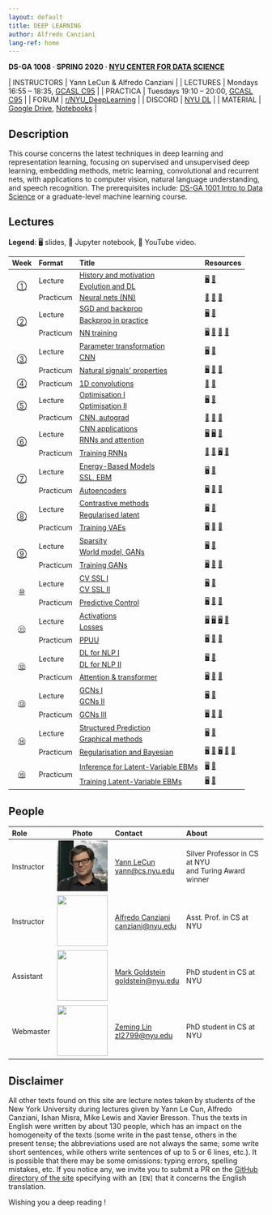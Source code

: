 ```yaml
---
layout: default
title: DEEP LEARNING
author: Alfredo Canziani
lang-ref: home
---
```


**DS-GA 1008 · SPRING 2020 · [NYU CENTER FOR DATA SCIENCE](http://cds.nyu.edu/)**

| INSTRUCTORS | Yann LeCun & Alfredo Canziani |
| LECTURES    | Mondays 16:55 – 18:35, [GCASL C95](http://library.nyu.edu/services/campus-media/classrooms/gcasl-c95/) |
| PRACTICA    | Tuesdays 19:10 – 20:00, [GCASL C95](http://library.nyu.edu/services/campus-media/classrooms/gcasl-c95/) |
| FORUM       | [r/NYU_DeepLearning](https://www.reddit.com/r/NYU_DeepLearning/) |
| DISCORD     | [NYU DL](discord.gg/CthuqsX8Pb) |
| MATERIAL    | [Google Drive](https://bitly.com/DLSP20), [Notebooks](https://github.com/Atcold/pytorch-Deep-Learning) |


## Description

This course concerns the latest techniques in deep learning and representation learning, focusing on supervised and unsupervised deep learning, embedding methods, metric learning, convolutional and recurrent nets, with applications to computer vision, natural language understanding, and speech recognition. The prerequisites include: [DS-GA 1001 Intro to Data Science](https://cds.nyu.edu/academics/ms-curriculum/) or a graduate-level machine learning course.

## Lectures

**Legend**: 🖥 slides, 📓 Jupyter notebook, 🎥 YouTube video.

<table>
<!-- =============================== HEADER ================================ -->
  <thead>
    <tr>
      <th>Week</th>
      <th align="left">Format</th>
      <th align="left">Title</th>
      <th align="left">Resources</th>
    </tr>
  </thead>
  <tbody>
<!-- =============================== WEEK 1 ================================ -->
    <tr>
      <td rowspan="3" align="center"><a href="en/week01/01">①</a></td>
      <td rowspan="2">Lecture</td>
      <td><a href="en/week01/01-1">History and motivation</a></td>
      <td rowspan="2">
        <a href="https://drive.google.com/open?id=1Q7LtZyIS1f3TfeTGll3aDtWygh3GAfCb">🖥️</a>
        <a href="https://www.youtube.com/watch?v=0bMe_vCZo30">🎥</a>
      </td>
    </tr>
    <tr><td><a href="en/week01/01-2">Evolution and DL</a></td></tr>
    <tr>
      <td rowspan="1">Practicum</td>
      <td><a href="en/week01/01-3">Neural nets (NN)</a></td>
      <td>
        <a href="https://github.com/Atcold/pytorch-Deep-Learning/blob/master/01-tensor_tutorial.ipynb">📓</a>
        <a href="https://github.com/Atcold/pytorch-Deep-Learning/blob/master/02-space_stretching.ipynb">📓</a>
        <a href="https://www.youtube.com/watch?v=5_qrxVq1kvc">🎥</a>
      </td>
    </tr>
<!-- =============================== WEEK 2 ================================ -->
    <tr>
      <td rowspan="3" align="center"><a href="en/week02/02">②</a></td>
      <td rowspan="2">Lecture</td>
      <td><a href="en/week02/02-1">SGD and backprop</a></td>
      <td rowspan="2">
        <a href="https://drive.google.com/open?id=1w2jV_BT2hWzfOKBR02x_rB4-dfVUI6SR">🖥️</a>
        <a href="https://www.youtube.com/watch?v=d9vdh3b787Y">🎥</a>
      </td>
    </tr>
    <tr><td><a href="en/week02/02-2">Backprop in practice</a></td></tr>
    <tr>
      <td rowspan="1">Practicum</td>
      <td><a href="en/week02/02-3">NN training</a></td>
      <td>
        <a href="https://github.com/Atcold/pytorch-Deep-Learning/blob/master/slides/01%20-%20Spiral%20classification.pdf">🖥</a>
        <a href="https://github.com/Atcold/pytorch-Deep-Learning/blob/master/04-spiral_classification.ipynb">📓</a>
        <a href="https://github.com/Atcold/pytorch-Deep-Learning/blob/master/05-regression.ipynb">📓</a>
        <a href="https://www.youtube.com/watch?v=WAn6lip5oWk">🎥</a>
      </td>
    </tr>
<!-- =============================== WEEK 3 ================================ -->
    <tr>
      <td rowspan="3" align="center"><a href="en/week03/03">③</a></td>
      <td rowspan="2">Lecture</td>
      <td><a href="en/week03/03-1">Parameter transformation</a></td>
      <td rowspan="2">
        <a href="https://drive.google.com/open?id=18UFaOGNKKKO5TYnSxr2b8dryI-PgZQmC">🖥️</a>
        <a href="https://youtu.be/FW5gFiJb-ig">🎥</a>
      </td>
    </tr>
    <tr><td><a href="en/week03/03-2">CNN</a></td></tr>
    <tr>
      <td rowspan="1">Practicum</td>
      <td><a href="en/week03/03-3">Natural signals' properties</a></td>
      <td>
        <a href="https://github.com/Atcold/pytorch-Deep-Learning/blob/master/slides/02%20-%20CNN.pdf">🖥</a>
        <a href="https://github.com/Atcold/pytorch-Deep-Learning/blob/master/06-convnet.ipynb">📓</a>
        <a href="https://youtu.be/kwPWpVverkw">🎥</a>
      </td>
    </tr>
<!-- =============================== WEEK 4 ================================ -->
    <tr>
      <td rowspan="1" align="center"><a href="en/week04/04">④</a></td>
      <td rowspan="1">Practicum</td>
      <td><a href="en/week04/04-1">1D convolutions</a></td>
      <td>
        <a href="https://github.com/Atcold/pytorch-Deep-Learning/blob/master/07-listening_to_kernels.ipynb">📓</a>
        <a href="https://youtu.be/OrBEon3VlQg">🎥</a>
      </td>
    </tr>
<!-- =============================== WEEK 5 ================================ -->
    <tr>
      <td rowspan="3" align="center"><a href="en/week05/05">⑤</a></td>
      <td rowspan="2">Lecture</td>
      <td><a href="en/week05/05-1">Optimisation I</a></td>
      <td rowspan="2">
        <a href="https://drive.google.com/open?id=1pwlGN6hDFfEYQqBqcMjWbe4yfBDTxsab">🖥️</a>
        <a href="https://youtu.be/--NZb480zlg">🎥</a>
      </td>
    </tr>
    <tr><td><a href="en/week05/05-2">Optimisation II</a></td></tr>
    <tr>
      <td rowspan="1">Practicum</td>
      <td><a href="en/week05/05-3">CNN, autograd</a></td>
      <td>
        <a href="https://github.com/Atcold/pytorch-Deep-Learning/blob/master/03-autograd_tutorial.ipynb">📓</a>
        <a href="https://github.com/Atcold/pytorch-Deep-Learning/blob/master/extra/b-custom_grads.ipynb">📓</a>
        <a href="https://youtu.be/eEzCZnOFU1w">🎥</a>
      </td>
    </tr>
<!-- =============================== WEEK 6 ================================ -->
    <tr>
      <td rowspan="3" align="center"><a href="en/week06/06">⑥</a></td>
      <td rowspan="2">Lecture</td>
      <td><a href="en/week06/06-1">CNN applications</a></td>
      <td rowspan="2">
        <a href="https://drive.google.com/open?id=1opT7lV0IRYJegtZjuHsKhlsM5L7GpGL1">🖥️</a>
        <a href="https://drive.google.com/open?id=1sdeVBC3nuh5Zkm2sqzdScEicRvLc_v-F">🖥️</a>
        <a href="https://youtu.be/ycbMGyCPzvE">🎥</a>
      </td>
    </tr>
    <tr><td><a href="en/week06/06-2">RNNs and attention</a></td></tr>
    <tr>
      <td rowspan="1">Practicum</td>
      <td><a href="en/week06/06-3">Training RNNs</a></td>
      <td>
        <a href="https://github.com/Atcold/pytorch-Deep-Learning/blob/master/08-seq_classification.ipynb">📓</a>
        <a href="https://github.com/Atcold/pytorch-Deep-Learning/blob/master/09-echo_data.ipynb">📓</a>
        <a href="https://github.com/Atcold/pytorch-Deep-Learning/blob/master/slides/04%20-%20RNN.pdf">🖥️</a>
        <a href="https://youtu.be/8cAffg2jaT0">🎥</a>
      </td>
    </tr>
<!-- =============================== WEEK 7 ================================ -->
    <tr>
      <td rowspan="3" align="center"><a href="en/week07/07">⑦</a></td>
      <td rowspan="2">Lecture</td>
      <td><a href="en/week07/07-1">Energy-Based Models</a></td>
      <td rowspan="2">
        <a href="https://drive.google.com/open?id=1z8Dz1YtkOEJpU-gh5RIjORs3GGqkYJQa">🖥️</a>
        <a href="https://youtu.be/tVwV14YkbYs">🎥</a>
      </td>
    </tr>
    <tr><td><a href="en/week07/07-2">SSL, EBM</a></td></tr>
    <tr>
      <td rowspan="1">Practicum</td>
      <td><a href="en/week07/07-3">Autoencoders</a></td>
      <td>
        <a href="https://github.com/Atcold/pytorch-Deep-Learning/blob/master/slides/05%20-%20Generative%20models.pdf">🖥️</a>
        <a href="https://github.com/Atcold/pytorch-Deep-Learning/blob/master/10-autoencoder.ipynb">📓</a>
        <a href="https://youtu.be/bggWQ14DD9M">🎥</a>
      </td>
    </tr>
<!-- =============================== WEEK 8 ================================ -->
    <tr>
      <td rowspan="3" align="center"><a href="en/week08/08">⑧</a></td>
      <td rowspan="2">Lecture</td>
      <td><a href="en/week08/08-1">Contrastive methods</a></td>
      <td rowspan="2">
        <a href="https://drive.google.com/open?id=1Zo_PyBEO6aNt0GV74kj8MQL7kfHdIHYO">🖥️</a>
        <a href="https://youtu.be/ZaVP2SY23nc">🎥</a>
      </td>
    </tr>
    <tr><td><a href="en/week08/08-2">Regularised latent</a></td></tr>
    <tr>
      <td rowspan="1">Practicum</td>
      <td><a href="en/week08/08-3">Training VAEs</a></td>
      <td>
        <a href="https://github.com/Atcold/pytorch-Deep-Learning/blob/master/slides/05%20-%20Generative%20models.pdf">🖥️</a>
        <a href="https://github.com/Atcold/pytorch-Deep-Learning/blob/master/11-VAE.ipynb">📓</a>
        <a href="https://youtu.be/7Rb4s9wNOmc">🎥</a>
      </td>
    </tr>
<!-- =============================== WEEK 9 ================================ -->
    <tr>
      <td rowspan="3" align="center"><a href="en/week09/09">⑨</a></td>
      <td rowspan="2">Lecture</td>
      <td><a href="en/week09/09-1">Sparsity</a></td>
      <td rowspan="2">
        <a href="https://drive.google.com/open?id=1wJRzhjSqlrSqEpX4Omagb_gdIkQ5f-6K">🖥️</a>
        <a href="https://youtu.be/Pgct8PKV7iw">🎥</a>
      </td>
    </tr>
    <tr><td><a href="en/week09/09-2">World model, GANs</a></td></tr>
    <tr>
      <td rowspan="1">Practicum</td>
      <td><a href="en/week09/09-3">Training GANs</a></td>
      <td>
        <a href="https://github.com/Atcold/pytorch-Deep-Learning/blob/master/slides/05%20-%20Generative%20models.pdf">🖥️</a>
        <a href="https://github.com/pytorch/examples/tree/master/dcgan">📓</a>
        <a href="https://youtu.be/xYc11zyZ26M">🎥</a>
      </td>
    </tr>
<!-- =============================== WEEK 10 =============================== -->
    <tr>
      <td rowspan="3" align="center"><a href="en/week10/10">⑩</a></td>
      <td rowspan="2">Lecture</td>
      <td><a href="en/week10/10-1">CV SSL I</a></td>
      <td rowspan="2">
        <a href="https://drive.google.com/open?id=16lsnDN2HIBTcRucbVKY5B_U16c0tNQhR">🖥️</a>
        <a href="https://youtu.be/0KeR6i1_56g">🎥</a>
      </td>
    </tr>
    <tr><td><a href="en/week10/10-2">CV SSL II</a></td></tr>
    <tr>
      <td rowspan="1">Practicum</td>
      <td><a href="en/week10/10-3">Predictive Control</a></td>
      <td>
        <a href="https://github.com/Atcold/pytorch-Deep-Learning/blob/master/slides/09%20-%20Controller%20learning.pdf">🖥️</a>
        <a href="https://github.com/Atcold/pytorch-Deep-Learning/blob/master/14-truck_backer-upper.ipynb">📓</a>
        <a href="https://youtu.be/A3klBqEWR-I">🎥</a>
      </td>
    </tr>
<!-- =============================== WEEK 11 =============================== -->
    <tr>
      <td rowspan="3" align="center"><a href="en/week11/11">⑪</a></td>
      <td rowspan="2">Lecture</td>
      <td><a href="en/week11/11-1">Activations</a></td>
      <td rowspan="2">
        <a href="https://drive.google.com/file/d/1AzFVLG7D4NK6ugh60f0cJQGYF5OL2sUB">🖥️</a>
        <a href="https://drive.google.com/file/d/1rkiZy0vjZqE2w7baVWvxwfAGae0Eh1Wm">🖥️</a>
        <a href="https://drive.google.com/file/d/1tryOlVAFmazLLZusD2-UfReFMkPk5hPk">🖥️</a>
        <a href="https://youtu.be/bj1fh3BvqSU">🎥</a>
      </td>
    </tr>
    <tr><td><a href="en/week11/11-2">Losses</a></td></tr>
    <tr>
      <td rowspan="1">Practicum</td>
      <td><a href="en/week11/11-3">PPUU</a></td>
      <td>
        <a href="http://bit.ly/PPUU-slides">🖥️</a>
        <a href="http://bit.ly/PPUU-code">📓</a>
        <a href="https://youtu.be/VcrCr-KNBHc">🎥</a>
      </td>
    </tr>
<!-- =============================== WEEK 12 =============================== -->
    <tr>
      <td rowspan="3" align="center"><a href="en/week12/12">⑫</a></td>
      <td rowspan="2">Lecture</td>
      <td><a href="en/week12/12-1">DL for NLP I</a></td>
      <td rowspan="2">
        <a href="https://drive.google.com/file/d/149m3wRavTp4DQZ6RJTej8KP8gv4jnkPW/">🖥️</a>
        <a href="https://youtu.be/6D4EWKJgNn0">🎥</a>
      </td>
    </tr>
    <tr><td><a href="en/week12/12-2">DL for NLP II</a></td></tr>
    <tr>
      <td rowspan="1">Practicum</td>
      <td><a href="en/week12/12-3">Attention & transformer</a></td>
      <td>
        <a href="https://github.com/Atcold/pytorch-Deep-Learning/blob/master/slides/10%20-%20Attention%20%26%20transformer.pdf">🖥️</a>
        <a href="https://github.com/Atcold/pytorch-Deep-Learning/blob/master/15-transformer.ipynb">📓</a>
        <a href="https://youtu.be/f01J0Dri-6k">🎥</a>
      </td>
    </tr>
<!-- =============================== WEEK 13 =============================== -->
    <tr>
      <td rowspan="3" align="center"><a href="en/week13/13">⑬</a></td>
      <td rowspan="2">Lecture</td>
      <td><a href="en/week13/13-1">GCNs I</a></td>
      <td rowspan="2">
        <a href="https://drive.google.com/file/d/1oq-nZE2bEiQjqBlmk5_N_rFC8LQY0jQr/">🖥️</a>
        <a href="https://youtu.be/Iiv9R6BjxHM">🎥</a>
      </td>
    </tr>
    <tr><td><a href="en/week13/13-2">GCNs II</a></td></tr>
    <tr>
      <td rowspan="1">Practicum</td>
      <td><a href="en/week13/13-3">GCNs III</a></td>
      <td>
        <a href="https://github.com/Atcold/pytorch-Deep-Learning/blob/master/slides/11%20-%20GCN.pdf">🖥️</a>
        <a href="https://github.com/Atcold/pytorch-Deep-Learning/blob/master/16-gated_GCN.ipynb">📓</a>
        <a href="https://youtu.be/2aKXWqkbpWg">🎥</a>
      </td>
    </tr>
<!-- =============================== WEEK 14 =============================== -->
    <tr>
      <td rowspan="3" align="center"><a href="en/week14/14">⑭</a></td>
      <td rowspan="2">Lecture</td>
      <td><a href="en/week14/14-1">Structured Prediction</a></td>
      <td rowspan="2">
        <a href="https://drive.google.com/file/d/1qBu-2hYWaGYEXeX7kAU8O4S2RZ1hMjsk/">🖥️</a>
        <a href="https://youtu.be/gYayCG6YyO8">🎥</a>
      </td>
    </tr>
    <tr><td><a href="en/week14/14-2">Graphical methods</a></td></tr>
    <tr>
      <td rowspan="1">Practicum</td>
      <td><a href="en/week14/14-3">Regularisation and Bayesian</a></td>
      <td>
        <a href="https://github.com/Atcold/pytorch-Deep-Learning/blob/master/slides/07%20-%20Regularisation.pdf">🖥️</a>
        <a href="https://github.com/Atcold/pytorch-Deep-Learning/blob/master/12-regularization.ipynb">📓</a>
        <a href="https://github.com/Atcold/pytorch-Deep-Learning/blob/master/slides/08%20-%20Bayesian%20NN.pdf">🖥️</a>
        <a href="https://github.com/Atcold/pytorch-Deep-Learning/blob/master/13-bayesian_nn.ipynb">📓</a>
        <a href="https://youtu.be/DL7iew823c0">🎥</a>
      </td>
    </tr>
<!-- =============================== WEEK 15 =============================== -->
    <tr>
      <td rowspan="2" align="center"><a href="en/week15/15">⑮</a></td>
      <td rowspan="2">Practicum</td>
      <td><a href="en/week15/15-1">Inference for Latent-Variable EBMs</a></td>
      <td rowspan="1">
        <a href="https://github.com/Atcold/pytorch-Deep-Learning/blob/master/slides/12%20-%20EBM.pdf">🖥️</a>
        <a href="https://youtu.be/sbhr2wjU1-I">🎥</a>
      </td>
    </tr>
    <tr>
      <td><a href="en/week15/15-2">Training Latent-Variable EBMs</a></td>
      <td rowspan="1">
        <a href="https://github.com/Atcold/pytorch-Deep-Learning/blob/master/slides/12%20-%20EBM.pdf">🖥️</a>
        <a href="https://youtu.be/XLSb1Cs1Jao">🎥</a>
      </td>
    </tr>
  </tbody>
</table>


## People

| Role | Photo | Contact | About |
|:-----|:-----:|:--------|:------|
|Instructor|<img src="images/Yann.png" width="100" height="100">|<a href="https://twitter.com/ylecun">Yann LeCun</a><br>yann@cs.nyu.edu|Silver Professor in CS at NYU<br>and Turing Award winner|
|Instructor|<img src="https://avatars1.githubusercontent.com/u/2119355" width="100" height="100">|<a href="https://twitter.com/alfcnz">Alfredo Canziani</a><br>canziani@nyu.edu|Asst. Prof. in CS at NYU|
|Assistant|<img src="https://pbs.twimg.com/profile_images/1186879808845860864/czRv3g1G_400x400.jpg" width="100" height="100">|<a href="https://twitter.com/marikgoldstein">Mark Goldstein</a><br>goldstein@nyu.edu|PhD student in CS at NYU|
|Webmaster|<img src="https://pbs.twimg.com/profile_images/673997980370927616/vMXf545j_400x400.jpg" width="100" height="100">|<a href="https://twitter.com/ebetica">Zeming Lin</a><br>zl2799@nyu.edu|PhD student in CS at NYU|


<!--
|Grader|<img src="https://st3.depositphotos.com/13159112/17145/v/450/depositphotos_171453724-stock-illustration-default-avatar-profile-icon-grey.jpg" width="100" height="100">|Serkan Karakulak <br>sk7685@nyu.edu|
|Grader|<img src="https://st3.depositphotos.com/13159112/17145/v/450/depositphotos_171453724-stock-illustration-default-avatar-profile-icon-grey.jpg" width="100" height="100">|Raghav Jajodia <br>rj1408@nyu.edu|
|Grader|<img src="https://st3.depositphotos.com/13159112/17145/v/450/depositphotos_171453724-stock-illustration-default-avatar-profile-icon-grey.jpg" width="100" height="100">|Priyank Pathak <br>pp1953@nyu.edu|
|Grader|<img src="https://st3.depositphotos.com/13159112/17145/v/450/depositphotos_171453724-stock-illustration-default-avatar-profile-icon-grey.jpg" width="100" height="100">|Chiao-Hsun Wang <br>chw371@nyu.edu|
|Grader|<img src="https://st3.depositphotos.com/13159112/17145/v/450/depositphotos_171453724-stock-illustration-default-avatar-profile-icon-grey.jpg" width="100" height="100">|Pedro Vidal<br>pmh314@nyu.edu|
|Grader|<img src="https://st3.depositphotos.com/13159112/17145/v/450/depositphotos_171453724-stock-illustration-default-avatar-profile-icon-grey.jpg" width="100" height="100">|Bixing Yan <br>by783@nyu.edu|
-->


## Disclaimer

All other texts found on this site are lecture notes taken by students of the New York University during lectures given by Yann Le Cun, Alfredo Canziani, Ishan Misra, Mike Lewis and Xavier Bresson.
Thus the texts in English were written by about 130 people, which has an impact on the homogeneity of the texts (some write in the past tense, others in the present tense; the abbreviations used are not always the same; some write short sentences, while others write sentences of up to 5 or 6 lines, etc.).
It is possible that there may be some omissions: typing errors, spelling mistakes, etc. If you notice any, we invite you to submit a PR on the [GitHub directory of the site](https://github.com/Atcold/pytorch-Deep-Learning/pulls) specifying with an `[EN]` that it concerns the English translation.

Wishing you a deep reading !
